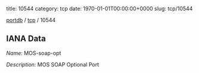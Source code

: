 title: 10544
category: tcp
date: 1970-01-01T00:00:00+0000
slug: tcp/10544

[portdb](/) / [tcp](/category/tcp.html) / 10544


## IANA Data

_Name:_ MOS-soap-opt

_Description:_ MOS SOAP Optional Port

